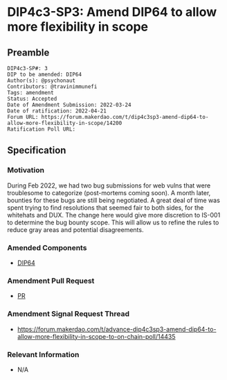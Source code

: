 # DIP4c3-SP3: Amend DIP64 to allow more flexibility in scope

## Preamble

```
DIP4c3-SP#: 3
DIP to be amended: DIP64
Author(s): @psychonaut
Contributors: @travinimmunefi
Tags: amendment
Status: Accepted
Date of Amendment Submission: 2022-03-24
Date of ratification: 2022-04-21
Forum URL: https://forum.makerdao.com/t/dip4c3sp3-amend-dip64-to-allow-more-flexibility-in-scope/14200
Ratification Poll URL: 
```

## Specification

### Motivation

During Feb 2022, we had two bug submissions for web vulns that were troublesome to categorize (post-mortems coming soon). A month later, bounties for these bugs are still being negotiated. A great deal of time was spent trying to find resolutions that seemed fair to both sides, for the whitehats and DUX. The change here would give more discretion to IS-001 to determine the bug bounty scope. This will allow us to refine the rules to reduce gray areas and potential disagreements.

### Amended Components

- [DIP64](https://dips.makerdao.com/dips/details/DIP64)

### Amendment Pull Request

- [PR](https://github.com/lasthyphen/dips/pull/507)

### Amendment Signal Request Thread

- https://forum.makerdao.com/t/advance-dip4c3sp3-amend-dip64-to-allow-more-flexibility-in-scope-to-on-chain-poll/14435

### Relevant Information

- N/A
